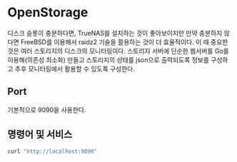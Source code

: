 # OpenStorage

디스크 슬롯이 충분하다면, TrueNAS를 설치하는 것이 좋아보이지만 만약 충분하지 않다면 FreeBSD를 이용해서 raidz2 기술을 활용하는 것이 더 효율적이다.
이 때 중요한것은 여러 스토리지의 디스크의 모니터링이다. 스토리지 서버에 단순한 웹서버를 Go를 이용해(의존성 최소화) 만들고 스토리지의 상태를 json으로 출력되도록 정보를 구성하고 추후 모니터링에서 활용할 수 있도록 구성한다.

## Port

기본적으로 9090을 사용한다.

## 명령어 및 서비스

```bash
curl "http://localhost:9090"
```
